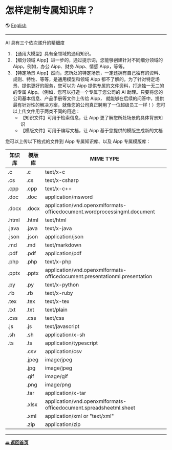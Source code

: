 # 怎样定制专属知识库？

🌎 [English](./_enus.md)

---

AI 具有三个依次递升的精细度

1. 【通用大模型】具有全领域的通用知识。
2. 【细分领域 Aipp】进一步的，通过提示词，您能够创建针对不同细分领域的 Aipp，例如，办公 Aipp、财务 Aipp、情感 Aipp，等等。
3. 【特定场景 Aipp】然而，您所处的特定场景，一定还拥有自己独有的资料、规则、特性、等等，是通用模型和领域 Aipp 都不了解的。为了针对特定场景、提供更好的服务，您可以为 Aipp 提供专属的文件资料，打造独一无二的的专属 Aipp。（例如，您可以打造一个专属于您公司的 AI 助理。只要将您的公司基本信息、产品手册等文件上传给 Aipp， 就能够在后续的问答中，提供最有针对性的解决方案，就像您的公司真正聘用了一位超级员工一样！）您可以上传文件用于两类不同的用途：
   - 【知识文件】可用于检索信息，让 Aipp 更了解您所处场景的具体背景知识
   - 【模版文件】可用于编写文档，让 Aipp 基于您提供的模版生成新的文档

您可以上传以下格式的文件到 Aipp 专属知识库、以及 Aipp 专属模版库：

| 知识库 | 模版库 | MIME TYPE                                                                 |
| ------ | ------ | ------------------------------------------------------------------------- |
| .c     | .c     | text/x-c                                                                  |
| .cs    | .cs    | text/x-csharp                                                             |
| .cpp   | .cpp   | text/x-c++                                                                |
| .doc   | .doc   | application/msword                                                        |
| .docx  | .docx  | application/vnd.openxmlformats-officedocument.wordprocessingml.document   |
| .html  | .html  | text/html                                                                 |
| .java  | .java  | text/x-java                                                               |
| .json  | .json  | application/json                                                          |
| .md    | .md    | text/markdown                                                             |
| .pdf   | .pdf   | application/pdf                                                           |
| .php   | .php   | text/x-php                                                                |
| .pptx  | .pptx  | application/vnd.openxmlformats-officedocument.presentationml.presentation |
| .py    | .py    | text/x-python                                                             |
| .rb    | .rb    | text/x-ruby                                                               |
| .tex   | .tex   | text/x-tex                                                                |
| .txt   | .txt   | text/plain                                                                |
| .css   | .css   | text/css                                                                  |
| .js    | .js    | text/javascript                                                           |
| .sh    | .sh    | application/x-sh                                                          |
| .ts    | .ts    | application/typescript                                                    |
|        | .csv   | application/csv                                                           |
|        | .jpeg  | image/jpeg                                                                |
|        | .jpg   | image/jpeg                                                                |
|        | .gif   | image/gif                                                                 |
|        | .png   | image/png                                                                 |
|        | .tar   | application/x-tar                                                         |
|        | .xlsx  | application/vnd.openxmlformats-officedocument.spreadsheetml.sheet         |
|        | .xml   | application/xml or "text/xml"                                             |
|        | .zip   | application/zip                                                           |

---

[**🔙️ 返回首页**](../../_zhcn.md)
